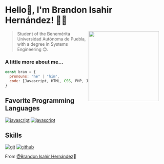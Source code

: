 <h1 > Hello👋, I'm Brandon Isahir Hernández! 👨‍💻</h1>
<img align='right' src="https://1drv.ms/u/s!Ah8ukG54nUy-fzLA7SfVnv35YP4?e=cWiKKQ](https://dsm01pap003files.storage.live.com/y4mineMZ…s2WeHGiBEqI?encodeFailures=1&width=288&height=288" width="230">

> Student of the Benemérita Universidad Autónoma de Puebla, with a degree in Systems Engineering 😊.
### A little more about me...  

```javascript
const bran = {
  pronouns: "he" | "him",
  code: [Javascript, HTML, CSS, PHP, Java],
}
```
<h2> Favorite Programming Languages</h2>
<p>
<a href="https://github.com/brandonihernandezc03"><img src="https://img.shields.io/badge/JS-f5f542.svg?style=for-the-badge&logo=javascript&logoColor=f5f542&labelColor=ffffff" alt="javascript"></a>
<a href="https://github.com/brandonihernandezc03"><img src="https://img.shields.io/badge/PHP-6566ba.svg?style=for-the-badge&logo=php&logoColor=6566ba&labelColor=ffffff" alt="javascript"></a>
</p>

<h2> Skills</h2>
<p>
<a href="https://github.com/brandonihernandezc03"><img src="https://img.shields.io/badge/git-F05032.svg?style=for-the-badge&logo=git&logoColor=F05032&labelColor=ffffff" alt="git"></a>
<a href="https://github.com/brandonihernandezc03"><img src="https://img.shields.io/badge/github-black.svg?style=for-the-badge&logo=github&logoColor=black&labelColor=ffffff" alt="github"></a>
</p>

From [@Brandon Isahir Hernández](https://github.com/BrandonHernz)🐤
